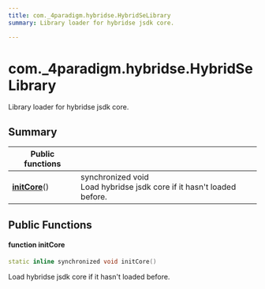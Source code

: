 ```yaml
---
title: com._4paradigm.hybridse.HybridSeLibrary
summary: Library loader for hybridse jsdk core. 

---
```

# com._4paradigm.hybridse.HybridSeLibrary



Library loader for hybridse jsdk core. 
## Summary


|  Public functions|            |
| -------------- | -------------- |
|**[initCore](/hybridse/usage/api/java/Classes/classcom_1_1__4paradigm_1_1hybridse_1_1_hybrid_se_library.md#function-initcore)**()| synchronized void <br>Load hybridse jsdk core if it hasn't loaded before.  |

## Public Functions

#### function initCore

```cpp
static inline synchronized void initCore()
```

Load hybridse jsdk core if it hasn't loaded before. 

